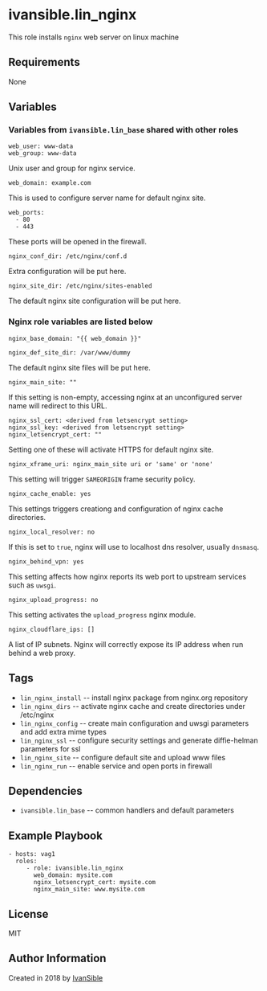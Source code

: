# ivansible.lin_nginx

This role installs `nginx` web server on linux machine


## Requirements

None


## Variables

### Variables from `ivansible.lin_base` shared with other roles

    web_user: www-data
    web_group: www-data
Unix user and group for nginx service.

    web_domain: example.com
This is used to configure server name for default nginx site.

    web_ports:
      - 80
      - 443
These ports will be opened in the firewall.

    nginx_conf_dir: /etc/nginx/conf.d
Extra configuration will be put here.

    nginx_site_dir: /etc/nginx/sites-enabled
The default nginx site configuration will be put here.


### Nginx role variables are listed below

    nginx_base_domain: "{{ web_domain }}"

    nginx_def_site_dir: /var/www/dummy
The default nginx site files will be put here.

    nginx_main_site: ""
If this setting is non-empty, accessing nginx at an unconfigured server name
will redirect to this URL.

    nginx_ssl_cert: <derived from letsencrypt setting>
    nginx_ssl_key: <derived from letsencrypt setting>
    nginx_letsencrypt_cert: ""
Setting one of these will activate HTTPS for default nginx site.

    nginx_xframe_uri: nginx_main_site uri or 'same' or 'none'
This setting will trigger `SAMEORIGIN` frame security policy.

    nginx_cache_enable: yes
This settings triggers creationg and configuration of nginx cache directories.

    nginx_local_resolver: no
If this is set to `true`, nginx will use to localhost dns resolver,
usually `dnsmasq`.

    nginx_behind_vpn: yes
This setting affects how nginx reports its web port to upstream services
such as `uwsgi`.

    nginx_upload_progress: no
This setting activates the `upload_progress` nginx module.

    nginx_cloudflare_ips: []
A list of IP subnets. Nginx will correctly expose its IP address
when run behind a web proxy.


## Tags

- `lin_nginx_install` -- install nginx package from nginx.org repository
- `lin_nginx_dirs` -- activate nginx cache and create directories under /etc/nginx
- `lin_nginx_config` -- create main configuration and uwsgi parameters
                        and add extra mime types
- `lin_nginx_ssl` -- configure security settings
                     and generate diffie-helman parameters for ssl
- `lin_nginx_site` -- configure default site and upload www files
- `lin_nginx_run` -- enable service and open ports in firewall


## Dependencies

- `ivansible.lin_base` -- common handlers and default parameters


## Example Playbook

    - hosts: vag1
      roles:
         - role: ivansible.lin_nginx
           web_domain: mysite.com
           nginx_letsencrypt_cert: mysite.com
           nginx_main_site: www.mysite.com


## License

MIT

## Author Information

Created in 2018 by [IvanSible](https://github.com/ivansible)
